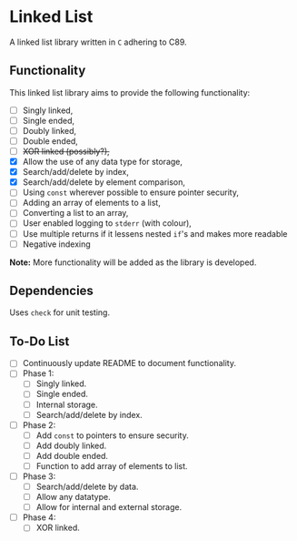 # Linked List
A linked list library written in `C` adhering to C89.

## Functionality
This linked list library aims to provide the following functionality:
- [ ] Singly linked,
- [ ] Single ended,
- [ ] Doubly linked,
- [ ] Double ended,
- [ ] ~~XOR linked (possibly?),~~
- [x] Allow the use of any data type for storage,
- [x] Search/add/delete by index,
- [x] Search/add/delete by element comparison,
- [ ] Using `const` wherever possible to ensure pointer security,
- [ ] Adding an array of elements to a list,
- [ ] Converting a list to an array,
- [ ] User enabled logging to `stderr` (with colour),
- [ ] Use multiple returns if it lessens nested `if`'s and makes more readable
- [ ] Negative indexing

**Note:** More functionality will be added as the library is developed.

## Dependencies
Uses `check` for unit testing.

## To-Do List
- [ ] Continuously update README to document functionality.
- [ ] Phase 1:
    - [ ] Singly linked.
    - [ ] Single ended.
    - [ ] Internal storage.
    - [ ] Search/add/delete by index.
- [ ] Phase 2:
    - [ ] Add `const` to pointers to ensure security.
    - [ ] Add doubly linked.
    - [ ] Add double ended.
    - [ ] Function to add array of elements to list.
- [ ] Phase 3:
    - [ ] Search/add/delete by data.
    - [ ] Allow any datatype.
    - [ ] Allow for internal and external storage.
- [ ] Phase 4:
    - [ ] XOR linked.
